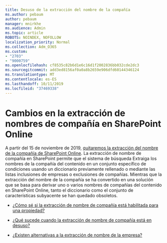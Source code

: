 ```yaml
---
title: Desuso de la extracción del nombre de la compañía
ms.author: pebaum
author: pebaum
manager: mnirkhe
ms.audience: Admin
ms.topic: article
ROBOTS: NOINDEX, NOFOLLOW
localization_priority: Normal
ms.collection: Adm_O365
ms.custom:
- "2703"
- "9000759"
ms.openlocfilehash: cf8535c82b6d1e6c16d1f2002836bb032cde2dc3
ms.sourcegitcommit: add3ed8156af0a0a8b2659e906dfd60144346124
ms.translationtype: MT
ms.contentlocale: es-ES
ms.lasthandoff: 10/11/2019
ms.locfileid: "37469338"
---
```

# <a name="changes-to-company-name-extraction-in-sharepoint-online"></a>Cambios en la extracción de nombres de compañía en SharePoint Online

A partir del 15 de noviembre de 2019, [quitaremos la extracción del nombre de la compañía de SharePoint Online](https://docs.microsoft.com/sharepoint/changes-to-company-name-extraction-in-sharepoint-online). La extracción de nombre de compañía en SharePoint permite que el sistema de búsqueda Extraiga los nombres de la compañía del contenido en un conjunto específico de condiciones usando un diccionario previamente rellenado o mediante las listas inclusiones de empresas o exclusiones de compañías. Mientras que la extracción del nombre de la compañía se ha convertido en una solución que se basa para derivar uno o varios nombres de compañías del contenido en SharePoint Online, tanto el diccionario como el conjunto de características subyacente se han quedado obsoletos.

- [¿Cómo sé si la extracción de nombre de compañía está habilitada para una propiedad?](https://docs.microsoft.com/sharepoint/changes-to-company-name-extraction-in-sharepoint-online#how-do-i-know-if-company-name-extraction-is-enabled-for-a-property)

- [¿Qué sucede cuando la extracción de nombre de compañía está en desuso?](https://docs.microsoft.com/sharepoint/changes-to-company-name-extraction-in-sharepoint-online#what-happens-when-company-name-extraction-is-deprecated) 

- [¿Existen alternativas a la extracción de nombre de la empresa?](https://docs.microsoft.com/sharepoint/changes-to-company-name-extraction-in-sharepoint-online#are-there-alternatives-to-company-name-extraction) 